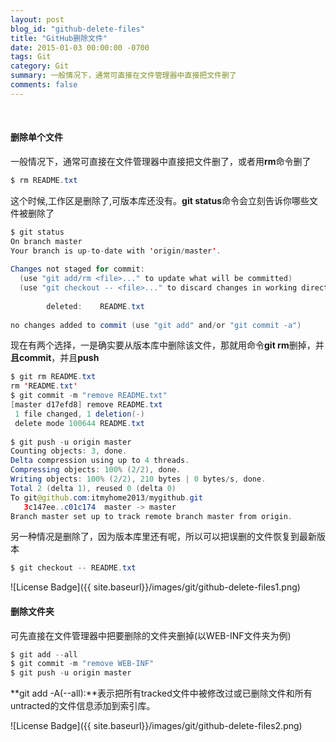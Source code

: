 ```yaml
---
layout: post
blog_id: "github-delete-files"
title: "GitHub删除文件"
date: 2015-01-03 00:00:00 -0700
tags: Git
category: Git
summary: 一般情况下，通常可直接在文件管理器中直接把文件删了
comments: false
---
```

<br>

#### 删除单个文件

一般情况下，通常可直接在文件管理器中直接把文件删了，或者用**rm**命令删了

```java
$ rm README.txt 
```

这个时候,工作区是删除了,可版本库还没有。**git status**命令会立刻告诉你哪些文件被删除了

```java
$ git status  
On branch master  
Your branch is up-to-date with 'origin/master'.  
  
Changes not staged for commit:  
  (use "git add/rm <file>..." to update what will be committed)  
  (use "git checkout -- <file>..." to discard changes in working directory)  
  
		deleted:    README.txt  
  
no changes added to commit (use "git add" and/or "git commit -a")  
```

现在有两个选择，一是确实要从版本库中删除该文件，那就用命令**git rm**删掉，并**且commit**，并且**push**

```java
$ git rm README.txt  
rm 'README.txt'  
$ git commit -m "remove README.txt"  
[master d17efd8] remove README.txt  
 1 file changed, 1 deletion(-)  
 delete mode 100644 README.txt  
  
$ git push -u origin master  
Counting objects: 3, done.  
Delta compression using up to 4 threads.  
Compressing objects: 100% (2/2), done.  
Writing objects: 100% (2/2), 210 bytes | 0 bytes/s, done.  
Total 2 (delta 1), reused 0 (delta 0)  
To git@github.com:itmyhome2013/mygithub.git  
   3c147ee..c01c174  master -> master  
Branch master set up to track remote branch master from origin. 
```

另一种情况是删除了，因为版本库里还有呢，所以可以把误删的文件恢复到最新版本

```java
$ git checkout -- README.txt  
```
![License Badge]({{ site.baseurl}}/images/git/github-delete-files1.png)

#### 删除文件夹

可先直接在文件管理器中把要删除的文件夹删掉(以WEB-INF文件夹为例)

```java
$ git add --all  
$ git commit -m "remove WEB-INF"  
$ git push -u origin master  
```

**git add -A(--all):**表示把所有tracked文件中被修改过或已删除文件和所有untracted的文件信息添加到索引库。

![License Badge]({{ site.baseurl}}/images/git/github-delete-files2.png)